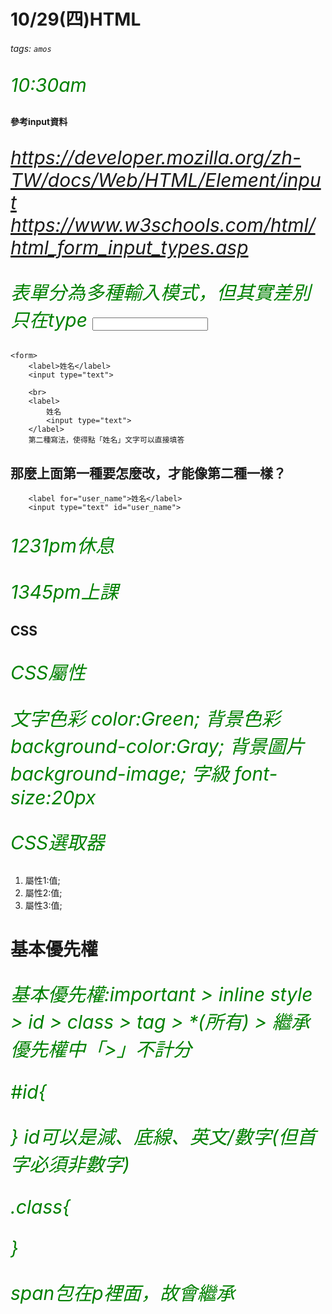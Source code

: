 # 10/29(四)HTML
###### tags: `amos`

10:30am

#### 參考input資料 
https://developer.mozilla.org/zh-TW/docs/Web/HTML/Element/input
https://www.w3schools.com/html/html_form_input_types.asp

表單分為多種輸入模式，但其實差別只在type
<input type="">

<!DOCTYPE html>
<html lang="en">
<head>
    <meta charset="UTF-8">
    <meta name="viewport" content="width=device-width, initial-scale=1.0">
    <title>Document</title>
</head>
<body>

    <form>
        <label>姓名</label>
        <input type="text">
        
        <br>
        <label>
            姓名
            <input type="text">
        </label>
        第二種寫法，使得點「姓名」文字可以直接填答
</body>
</html>

## 那麼上面第一種要怎麼改，才能像第二種一樣？
        <label for="user_name">姓名</label>
        <input type="text" id="user_name">
        
1231pm休息

1345pm上課

## CSS

CSS屬性

文字色彩 color:Green;
背景色彩 background-color:Gray;
背景圖片 background-image;
字級    font-size:20px
    
CSS選取器
    <style>
        p{
            color:green;
            font-size:30px;
            font-style:italic
        }
    </style>

1. 屬性1:值;
2. 屬性2:值;
3. 屬性3:值;

# 基本優先權
基本優先權:important > inline style > id > class > tag > *(所有) > 繼承
優先權中「>」不計分

#id{

}
id可以是減、底線、英文/數字(但首字必須非數字)

.class{

}

span包在p裡面，故會繼承